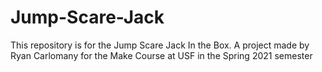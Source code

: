 # Jump-Scare-Jack
This repository is for the Jump Scare Jack In the Box. A project made by Ryan Carlomany for the Make Course at USF in the Spring 2021 semester
